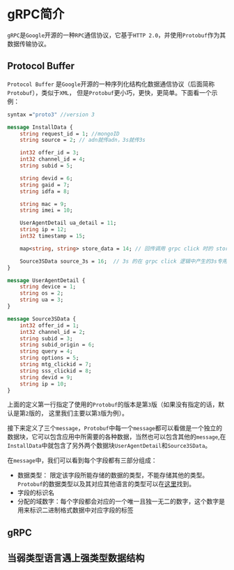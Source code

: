 # gRPC简介

`gRPC`是`Google`开源的一种`RPC`通信协议，它基于`HTTP 2.0`，并使用`Protobuf`作为其数据传输协议。

## Protocol Buffer

`Protocol Buffer` 是`Google`开源的一种序列化结构化数据通信协议（后面简称`Protobuf`），类似于`XML`， 但是`Protobuf`更小巧，更快，更简单。下面看一个示例：

```protobuf
syntax ="proto3" //version 3

message InstallData {
    string request_id = 1; //mongoID
    string source = 2; // adn就传adn，3s就传3s

    int32 offer_id = 3;
    int32 channel_id = 4;
    string subid = 5;

    string devid = 6;
    string gaid = 7;
    string idfa = 8;

    string mac = 9;
    string imei = 10;

    UserAgentDetail ua_detail = 11;
    string ip = 12;
    int32 timestamp = 15;

    map<string, string> store_data = 14; // 回传调用 grpc click 时的 store_data 参数

    Source3SData source_3s = 16;  // 3s 的在 grpc click 逻辑中产生的3s专用业务数据
}

message UserAgentDetail {
    string device = 1;
    string os = 2;
    string ua = 3;
}

message Source3SData {
    int32 offer_id = 1;
    int32 channel_id = 2;
    string subid = 3;
    string subid_origin = 6;
    string query = 4;
    string options = 5;
    string mtg_clickid = 7;
    string sss_clickid = 8;
    string devid = 9;
    string ip = 10;
}
```

上面的定义第一行指定了使用的`Protobuf`的版本是第`3`版（如果没有指定的话，默认是第`2`版的， 这里我们主要以第`3`版为例）。

接下来定义了三个`message`，`Protobuf`中每一个`message`都可以看做是一个独立的数据块，它可以包含应用中所需要的各种数据，当然也可以包含其他的`message`,在`InstallData`中就包含了另外两个数据块`UserAgentDetail`和`Source3SData`。

在`message`中，我们可以看到每个字段都有三部分组成：

*   数据类型： 限定该字段所能存储的数据的类型，不能存储其他的类型。`Protobuf`的数据类型以及其对应其他语言的类型可以在[这里](https://developers.google.com/protocol-buffers/docs/proto3#scalar)找到。
*   字段的标识名
*   分配的域数字：每个字段都会对应的一个唯一且独一无二的数字，这个数字是用来标识二进制格式数据中对应字段的标签



## gRPC





## 当弱类型语言遇上强类型数据结构

